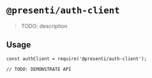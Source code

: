 # `@presenti/auth-client`

> TODO: description

## Usage

```
const authClient = require('@presenti/auth-client');

// TODO: DEMONSTRATE API
```

